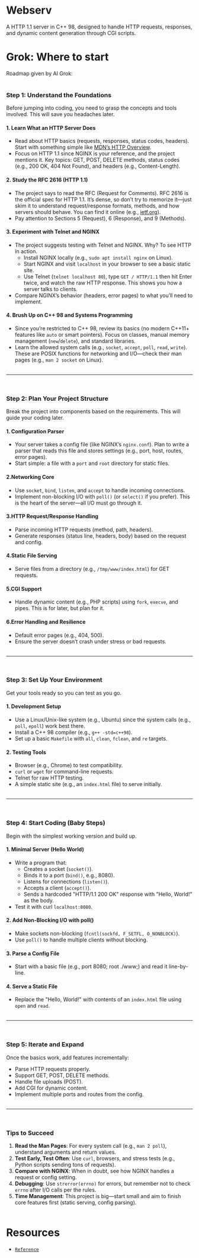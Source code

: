# Webserv
A HTTP 1.1 server in C++ 98, designed to handle HTTP requests, responses, and dynamic content generation through CGI scripts.

# Grok: Where to start
Roadmap given by AI Grok:
<br>
<br>
### Step 1: Understand the Foundations
Before jumping into coding, you need to grasp the concepts and tools involved. This will save you headaches later.
#### 1. Learn What an HTTP Server Does
- Read about HTTP basics (requests, responses, status codes, headers). Start with something simple like [MDN’s HTTP Overview](https://developer.mozilla.org/en-US/docs/Web/HTTP/Overview).
- Focus on HTTP 1.1 since NGINX is your reference, and the project mentions it. Key topics: GET, POST, DELETE methods, status codes (e.g., 200 OK, 404 Not Found), and headers (e.g., Content-Length).
#### 2. Study the RFC 2616 (HTTP 1.1)
- The project says to read the RFC (Request for Comments). RFC 2616 is the official spec for HTTP 1.1. It’s dense, so don’t try to memorize it—just skim it to understand request/response formats, methods, and how servers should behave. You can find it online (e.g., [ietf.org](https://datatracker.ietf.org/doc/html/rfc2616)).
- Pay attention to Sections 5 (Request), 6 (Response), and 9 (Methods).
#### 3. Experiment with Telnet and NGINX
- The project suggests testing with Telnet and NGINX. Why? To see HTTP in action. <br>
  - Install NGINX locally (e.g., `sudo apt install nginx` on Linux).
  - Start NGINX and visit `localhost` in your browser to see a basic static site.
  - Use Telnet (`telnet localhost 80`), type `GET / HTTP/1.1` then hit Enter twice, and watch the raw HTTP response. This shows you how a server talks to clients.
- Compare NGINX’s behavior (headers, error pages) to what you’ll need to implement.
#### 4. Brush Up on C++ 98 and Systems Programming
- Since you’re restricted to C++ 98, review its basics (no modern C++11+ features like `auto` or smart pointers). Focus on classes, manual memory management (`new`/`delete`), and standard libraries.
- Learn the allowed system calls (e.g., `socket`, `accept`, `poll`, `read`, `write`). These are POSIX functions for networking and I/O—check their man pages (e.g., `man 2 socket` on Linux).<br><br>
---
<br>

### Step 2: Plan Your Project Structure
Break the project into components based on the requirements. This will guide your coding later.
#### 1. Configuration Parser
- Your server takes a config file (like NGINX’s `nginx.conf`). Plan to write a parser that reads this file and stores settings (e.g., port, host, routes, error pages).
- Start simple: a file with a `port` and `root` directory for static files.
#### 2.Networking Core
- Use `socket`, `bind`, `listen`, and `accept` to handle incoming connections.
- Implement non-blocking I/O with `poll()` (or `select()` if you prefer). This is the heart of the server—all I/O must go through it.
#### 3.HTTP Request/Response Handling
- Parse incoming HTTP requests (method, path, headers).
- Generate responses (status line, headers, body) based on the request and config.
#### 4.Static File Serving
- Serve files from a directory (e.g., `/tmp/www/index.html`) for GET requests.
#### 5.CGI Support
- Handle dynamic content (e.g., PHP scripts) using `fork`, `execve`, and pipes. This is for later, but plan for it.
#### 6.Error Handling and Resilience
- Default error pages (e.g., 404, 500).
- Ensure the server doesn’t crash under stress or bad requests.<br><br>
---
<br>

### Step 3: Set Up Your Environment
Get your tools ready so you can test as you go.
#### 1. Development Setup
- Use a Linux/Unix-like system (e.g., Ubuntu) since the system calls (e.g., `poll`, `epoll`) work best there.
- Install a C++ 98 compiler (e.g., `g++ -std=c++98`).
- Set up a basic `Makefile` with `all`, `clean`, `fclean`, and `re` targets.
#### 2. Testing Tools
- Browser (e.g., Chrome) to test compatibility.
- `curl` or `wget` for command-line requests.
- Telnet for raw HTTP testing.
- A simple static site (e.g., an `index.html` file) to serve initially.<br><br>
---
<br>

### Step 4: Start Coding (Baby Steps)
Begin with the simplest working version and build up.
#### 1. Minimal Server (Hello World)
- Write a program that:
  - Creates a socket (`socket()`).
  - Binds it to a port (`bind()`, e.g., 8080).
  - Listens for connections (`listen()`).
  - Accepts a client (`accept()`).
  - Sends a hardcoded "HTTP/1.1 200 OK" response with "Hello, World!" as the body.
- Test it with curl `localhost:8080`.
#### 2. Add Non-Blocking I/O with poll()
- Make sockets non-blocking (`fcntl(sockfd, F_SETFL, O_NONBLOCK)`).
- Use `poll()` to handle multiple clients without blocking.
#### 3. Parse a Config File
- Start with a basic file (e.g., port 8080; root ./www;) and read it line-by-line.
#### 4. Serve a Static File
- Replace the "Hello, World!" with contents of an `index.html` file using `open` and `read`.<br><br>
---
<br>

### Step 5: Iterate and Expand
Once the basics work, add features incrementally:
- Parse HTTP requests properly.
- Support GET, POST, DELETE methods.
- Handle file uploads (POST).
- Add CGI for dynamic content.
- Implement multiple ports and routes from the config. <br><br>
---
<br>

### Tips to Succeed
1. **Read the Man Pages**: For every system call (e.g., `man 2 poll`), understand arguments and return values.
2. **Test Early, Test Often**: Use `curl`, browsers, and stress tests (e.g., Python scripts sending tons of requests).
3. **Compare with NGINX**: When in doubt, see how NGINX handles a request or config setting.
4. **Debugging**: Use `strerror(errno)` for errors, but remember not to check `errno` after I/O calls per the rules.
5. **Time Management**: This project is big—start small and aim to finish core features first (static serving, config parsing).<br><br>
# Resources
- [`Reference`](https://github.com/BenjaminHThomas/WebServer) <br>
